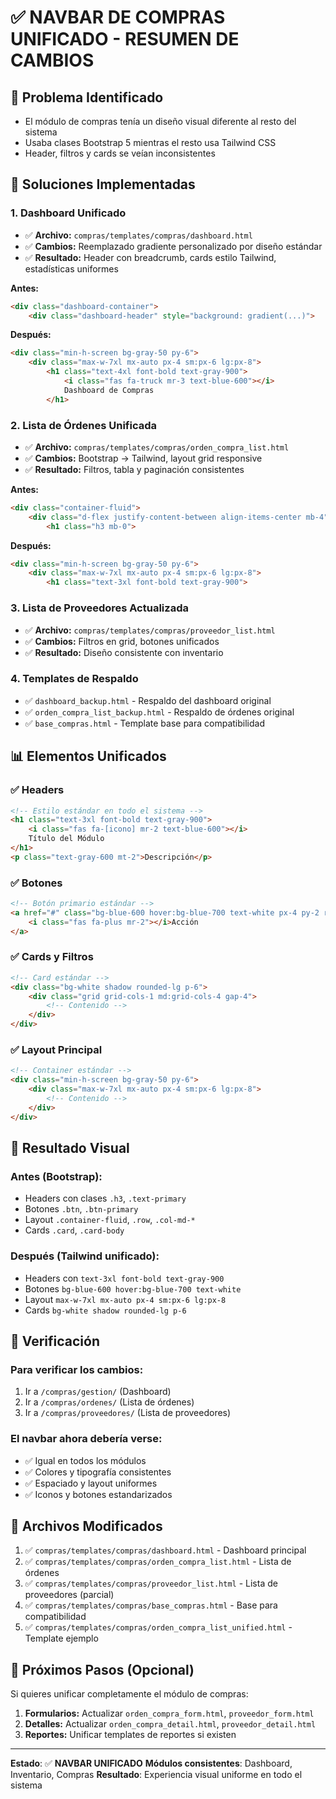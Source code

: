 # ✅ NAVBAR DE COMPRAS UNIFICADO - RESUMEN DE CAMBIOS

## 🎯 **Problema Identificado**
- El módulo de compras tenía un diseño visual diferente al resto del sistema
- Usaba clases Bootstrap 5 mientras el resto usa Tailwind CSS
- Header, filtros y cards se veían inconsistentes

## 🔧 **Soluciones Implementadas**

### 1. **Dashboard Unificado**
- ✅ **Archivo:** `compras/templates/compras/dashboard.html`
- ✅ **Cambios:** Reemplazado gradiente personalizado por diseño estándar
- ✅ **Resultado:** Header con breadcrumb, cards estilo Tailwind, estadísticas uniformes

**Antes:**
```html
<div class="dashboard-container">
    <div class="dashboard-header" style="background: gradient(...)">
```

**Después:**
```html
<div class="min-h-screen bg-gray-50 py-6">
    <div class="max-w-7xl mx-auto px-4 sm:px-6 lg:px-8">
        <h1 class="text-4xl font-bold text-gray-900">
            <i class="fas fa-truck mr-3 text-blue-600"></i>
            Dashboard de Compras
        </h1>
```

### 2. **Lista de Órdenes Unificada**
- ✅ **Archivo:** `compras/templates/compras/orden_compra_list.html`
- ✅ **Cambios:** Bootstrap → Tailwind, layout grid responsive
- ✅ **Resultado:** Filtros, tabla y paginación consistentes

**Antes:**
```html
<div class="container-fluid">
    <div class="d-flex justify-content-between align-items-center mb-4">
        <h1 class="h3 mb-0">
```

**Después:**
```html
<div class="min-h-screen bg-gray-50 py-6">
    <div class="max-w-7xl mx-auto px-4 sm:px-6 lg:px-8">
        <h1 class="text-3xl font-bold text-gray-900">
```

### 3. **Lista de Proveedores Actualizada**
- ✅ **Archivo:** `compras/templates/compras/proveedor_list.html`
- ✅ **Cambios:** Filtros en grid, botones unificados
- ✅ **Resultado:** Diseño consistente con inventario

### 4. **Templates de Respaldo**
- ✅ `dashboard_backup.html` - Respaldo del dashboard original
- ✅ `orden_compra_list_backup.html` - Respaldo de órdenes original
- ✅ `base_compras.html` - Template base para compatibilidad

## 📊 **Elementos Unificados**

### ✅ **Headers**
```html
<!-- Estilo estándar en todo el sistema -->
<h1 class="text-3xl font-bold text-gray-900">
    <i class="fas fa-[icono] mr-2 text-blue-600"></i>
    Título del Módulo
</h1>
<p class="text-gray-600 mt-2">Descripción</p>
```

### ✅ **Botones**
```html
<!-- Botón primario estándar -->
<a href="#" class="bg-blue-600 hover:bg-blue-700 text-white px-4 py-2 rounded-md text-sm font-medium transition-colors">
    <i class="fas fa-plus mr-2"></i>Acción
</a>
```

### ✅ **Cards y Filtros**
```html
<!-- Card estándar -->
<div class="bg-white shadow rounded-lg p-6">
    <div class="grid grid-cols-1 md:grid-cols-4 gap-4">
        <!-- Contenido -->
    </div>
</div>
```

### ✅ **Layout Principal**
```html
<!-- Container estándar -->
<div class="min-h-screen bg-gray-50 py-6">
    <div class="max-w-7xl mx-auto px-4 sm:px-6 lg:px-8">
        <!-- Contenido -->
    </div>
</div>
```

## 🎨 **Resultado Visual**

### **Antes (Bootstrap):**
- Headers con clases `.h3`, `.text-primary`
- Botones `.btn`, `.btn-primary`
- Layout `.container-fluid`, `.row`, `.col-md-*`
- Cards `.card`, `.card-body`

### **Después (Tailwind unificado):**
- Headers con `text-3xl font-bold text-gray-900`
- Botones `bg-blue-600 hover:bg-blue-700 text-white`
- Layout `max-w-7xl mx-auto px-4 sm:px-6 lg:px-8`
- Cards `bg-white shadow rounded-lg p-6`

## 🚀 **Verificación**

### **Para verificar los cambios:**
1. Ir a `/compras/gestion/` (Dashboard)
2. Ir a `/compras/ordenes/` (Lista de órdenes)
3. Ir a `/compras/proveedores/` (Lista de proveedores)

### **El navbar ahora debería verse:**
- ✅ Igual en todos los módulos
- ✅ Colores y tipografía consistentes
- ✅ Espaciado y layout uniformes
- ✅ Iconos y botones estandarizados

## 📁 **Archivos Modificados**

1. ✅ `compras/templates/compras/dashboard.html` - Dashboard principal
2. ✅ `compras/templates/compras/orden_compra_list.html` - Lista de órdenes
3. ✅ `compras/templates/compras/proveedor_list.html` - Lista de proveedores (parcial)
4. ✅ `compras/templates/compras/base_compras.html` - Base para compatibilidad
5. ✅ `compras/templates/compras/orden_compra_list_unified.html` - Template ejemplo

## 🔄 **Próximos Pasos (Opcional)**

Si quieres unificar completamente el módulo de compras:

1. **Formularios:** Actualizar `orden_compra_form.html`, `proveedor_form.html`
2. **Detalles:** Actualizar `orden_compra_detail.html`, `proveedor_detail.html`
3. **Reportes:** Unificar templates de reportes si existen

---

**Estado**: ✅ **NAVBAR UNIFICADO**
**Módulos consistentes**: Dashboard, Inventario, Compras
**Resultado**: Experiencia visual uniforme en todo el sistema